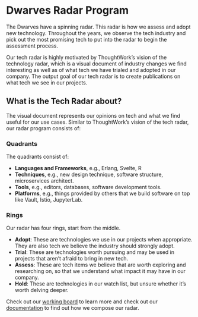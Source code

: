 # Dwarves Radar Program
The Dwarves have a spinning radar. This radar is how we assess and adopt new technology. Throughout the years, we observe the tech industry and pick out the most promising tech to put into the radar to begin the assessment process.

Our tech radar is highly motivated by ThoughtWork’s vision of the technology radar, which is a visual document of industry changes we find interesting as well as of what tech we have trialed and adopted in our company. The output goal of our tech radar is to create publications on what tech we see in our projects.

## What is the Tech Radar about?

The visual document represents our opinions on tech and what we find useful for our use cases. Similar to ThoughtWork’s vision of the tech radar, our radar program consists of:

### Quadrants
The quadrants consist of:

- **Languages and Frameworks**, e.g., Erlang, Svelte, R
- **Techniques**, e.g., new design technique, software structure, microservices architect.
- **Tools**, e.g., editors, databases, software development tools.
- **Platforms**, e.g., things provided by others that we build software on top like Vault, Istio, JupyterLab.

### Rings
Our radar has four rings, start from the middle.

- **Adopt**: These are technologies we use in our projects when appropriate. They are also tech we believe the industry should strongly adopt.
- **Trial**: These are technologies worth pursuing and may be used in projects that aren’t afraid to bring in new tech.
- **Assess**: These are tech items we believe that are worth exploring and researching on, so that we understand what impact it may have in our company.
- **Hold**: These are technologies in our watch list, but unsure whether it’s worth delving deeper.

Check out our [working board](https://radar.d.foundation/) to learn more and check out our [documentation](https://bit.ly/3dJJWSu) to find out how we compose our radar.
